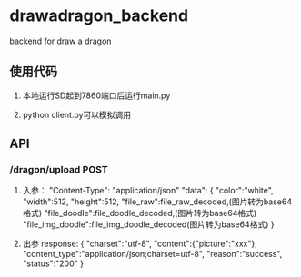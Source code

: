 # drawadragon_backend
backend for draw a dragon 

## 使用代码

  1. 本地运行SD起到7860端口后运行main.py

  2. python client.py可以模拟调用
  
## API

### /dragon/upload POST

  1. 入参：
  "Content-Type": "application/json"
  "data": {
    "color":"white",
    "width":512,
    "height":512, 
    "file_raw":file_raw_decoded,(图片转为base64格式)
    "file_doodle":file_doodle_decoded,(图片转为base64格式)
    "file_img_doodle":file_img_doodle_decoded(图片转为base64格式)
    }

  2. 出参
  response: {
    "charset":"utf-8",
    "content":{"picture":"xxx"},
    "content_type":"application/json;charset=utf-8",
    "reason":"success",
    "status":"200"
    }


